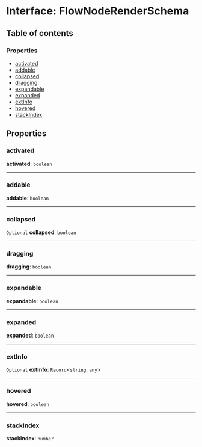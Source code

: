 # Interface: FlowNodeRenderSchema

## Table of contents

### Properties

* [activated](/en/auto-docs/free-layout-editor/interfaces/FlowNodeRenderSchema.md#activated)
* [addable](/en/auto-docs/free-layout-editor/interfaces/FlowNodeRenderSchema.md#addable)
* [collapsed](/en/auto-docs/free-layout-editor/interfaces/FlowNodeRenderSchema.md#collapsed)
* [dragging](/en/auto-docs/free-layout-editor/interfaces/FlowNodeRenderSchema.md#dragging)
* [expandable](/en/auto-docs/free-layout-editor/interfaces/FlowNodeRenderSchema.md#expandable)
* [expanded](/en/auto-docs/free-layout-editor/interfaces/FlowNodeRenderSchema.md#expanded)
* [extInfo](/en/auto-docs/free-layout-editor/interfaces/FlowNodeRenderSchema.md#extinfo)
* [hovered](/en/auto-docs/free-layout-editor/interfaces/FlowNodeRenderSchema.md#hovered)
* [stackIndex](/en/auto-docs/free-layout-editor/interfaces/FlowNodeRenderSchema.md#stackindex)

## Properties

### activated

**activated**: `boolean`

***

### addable

**addable**: `boolean`

***

### collapsed

`Optional` **collapsed**: `boolean`

***

### dragging

**dragging**: `boolean`

***

### expandable

**expandable**: `boolean`

***

### expanded

**expanded**: `boolean`

***

### extInfo

`Optional` **extInfo**: `Record`<`string`, `any`>

***

### hovered

**hovered**: `boolean`

***

### stackIndex

**stackIndex**: `number`
